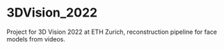 # 3DVision_2022
Project for 3D Vision 2022 at ETH Zurich, reconstruction pipeline for face models from videos.


